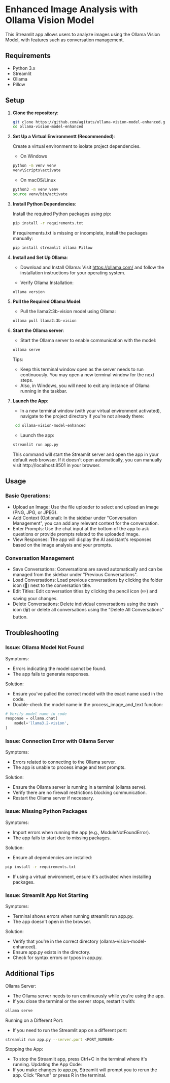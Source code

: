 # Enhanced Image Analysis with Ollama Vision Model

This Streamlit app allows users to analyze images using the Ollama Vision Model, with features such as conversation management.

## Requirements

- Python 3.x
- Streamlit
- Ollama
- Pillow

## Setup

1. **Clone the repository**:
    ```bash
    git clone https://github.com/agituts/ollama-vision-model-enhanced.git
    cd ollama-vision-model-enhanced
    ```

2. **Set Up a Virtual Environmentt (Recommended)**:
   
   Create a virtual environment to isolate project dependencies.

   - On Windows
    ```bash
    python -m venv venv
    venv\Scripts\activate
    ```
   - On macOS/Linux
    ```bash
    python3 -m venv venv
    source venv/bin/activate
    ```

4. **Install Python Dependencies**:

   Install the required Python packages using pip:
   
    ```bash
    pip install -r requirements.txt
    ```
    
    If requirements.txt is missing or incomplete, install the packages manually:

    ```bash
    pip install streamlit ollama Pillow
    ```

5. **Install and Set Up Ollama**:
   
   - Download and Install Ollama: Visit https://ollama.com/ and follow the installation instructions for your operating system.
  
   - Verify Ollama Installation:
   
    ```bash
    ollama version
    ```

6. **Pull the Required Ollama Model**:

   - Pull the llama2:3b-vision model using Ollama:

    ```bash
    ollama pull llama2:3b-vision
    ```

7. **Start the Ollama server**:

   - Start the Ollama server to enable communication with the model:

    ```bash
    ollama serve
    ```
   Tips:
   
   - Keep this terminal window open as the server needs to run continuously. You may open a new terminal window for the next steps.
   - Also, in Windows, you will need to exit any instance of Ollama running in the taskbar.

9. **Launch the App**:

   - In a new terminal window (with your virtual environment activated), navigate to the project directory if you're not already there:
     
   ```bash
    cd ollama-vision-model-enhanced
    ```
   - Launch the app:
     
    ```bash
    streamlit run app.py
    ```
   This command will start the Streamlit server and open the app in your default web browser. If it doesn't open automatically, you can manually visit http://localhost:8501 in your browser.

## Usage

### Basic Operations:
- Upload an Image: Use the file uploader to select and upload an image (PNG, JPG, or JPEG).
- Add Context (Optional): In the sidebar under "Conversation Management", you can add any relevant context for the conversation.
- Enter Prompts: Use the chat input at the bottom of the app to ask questions or provide prompts related to the uploaded image.
- View Responses: The app will display the AI assistant's responses based on the image analysis and your prompts.

### Conversation Management
- Save Conversations: Conversations are saved automatically and can be managed from the sidebar under "Previous Conversations".
- Load Conversations: Load previous conversations by clicking the folder icon (📂) next to the conversation title.
- Edit Titles: Edit conversation titles by clicking the pencil icon (✏️) and saving your changes.
- Delete Conversations: Delete individual conversations using the trash icon (🗑️) or delete all conversations using the "Delete All Conversations" button.

## Troubleshooting

### Issue: Ollama Model Not Found

Symptoms:
- Errors indicating the model cannot be found.
- The app fails to generate responses.
  
Solution:
- Ensure you've pulled the correct model with the exact name used in the code.
- Double-check the model name in the process_image_and_text function:
```python
# Verify model name in code
response = ollama.chat(
    model='llama3.2-vision',   
)
```

### Issue: Connection Error with Ollama Server

Symptoms:
- Errors related to connecting to the Ollama server.
- The app is unable to process image and text prompts.
  
Solution:
- Ensure the Ollama server is running in a terminal (ollama serve).
- Verify there are no firewall restrictions blocking communication.
- Restart the Ollama server if necessary.

### Issue: Missing Python Packages

Symptoms:
- Import errors when running the app (e.g., ModuleNotFoundError).
- The app fails to start due to missing packages.

Solution:
- Ensure all dependencies are installed:
```bash
pip install -r requirements.txt
```
- If using a virtual environment, ensure it's activated when installing packages.

### Issue: Streamlit App Not Starting

Symptoms:
- Terminal shows errors when running streamlit run app.py.
- The app doesn't open in the browser.

Solution:
- Verify that you're in the correct directory (ollama-vision-model-enhanced).
- Ensure app.py exists in the directory.
- Check for syntax errors or typos in app.py.

## Additional Tips

Ollama Server:
- The Ollama server needs to run continuously while you're using the app.
- If you close the terminal or the server stops, restart it with:
```bash
ollama serve
```

Running on a Different Port:
- If you need to run the Streamlit app on a different port:
```bash
streamlit run app.py --server.port <PORT_NUMBER>
```

Stopping the App:
- To stop the Streamlit app, press Ctrl+C in the terminal where it's running.
Updating the App Code:
- If you make changes to app.py, Streamlit will prompt you to rerun the app. Click "Rerun" or press R in the terminal.
